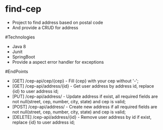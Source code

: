 # find-cep
- Project to find address based on postal code
- And provide a CRUD for address

#Technologies
- Java 8
- Junit
- SpringBoot
- Provide a aspect error handler for exceptions

#EndPoints
- [GET] /cep-api/cep/{cep} - Fill {cep} with your cep without '-';
- [GET] /cep-api/address/{id} - Get user address by address id, replace {id} to user address id;
- [PUT] /cep-api/address/ - Update address if exist, all required fields are not null(street, cep, number, city, state) and cep is valid;
- [POST] /cep-api/address/ - Create new address if all required fields are not null(street, cep, number, city, state) and cep is valid;
- [DELETE] /cep-api/address/{id} - Remove user address by id if exist, replace {id} to user address id;
